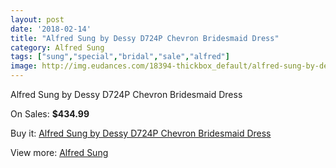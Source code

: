 ```yaml
---
layout: post
date: '2018-02-14'
title: "Alfred Sung by Dessy D724P Chevron Bridesmaid Dress"
category: Alfred Sung
tags: ["sung","special","bridal","sale","alfred"]
image: http://img.eudances.com/18394-thickbox_default/alfred-sung-by-dessy-d724p-chevron-bridesmaid-dress.jpg
---
```

Alfred Sung by Dessy D724P Chevron Bridesmaid Dress

On Sales: **$434.99**
<a href="https://www.eudances.com/en/alfred-sung/5421-alfred-sung-by-dessy-d724p-chevron-bridesmaid-dress.html"><amp-img layout="responsive" width="600" height="600" src="//img.eudances.com/18394-thickbox_default/alfred-sung-by-dessy-d724p-chevron-bridesmaid-dress.jpg" alt="Alfred Sung by Dessy D724P Chevron Bridesmaid Dress 0" /></a>
<a href="https://www.eudances.com/en/alfred-sung/5421-alfred-sung-by-dessy-d724p-chevron-bridesmaid-dress.html"><amp-img layout="responsive" width="600" height="600" src="//img.eudances.com/18395-thickbox_default/alfred-sung-by-dessy-d724p-chevron-bridesmaid-dress.jpg" alt="Alfred Sung by Dessy D724P Chevron Bridesmaid Dress 1" /></a>

Buy it: [Alfred Sung by Dessy D724P Chevron Bridesmaid Dress](https://www.eudances.com/en/alfred-sung/5421-alfred-sung-by-dessy-d724p-chevron-bridesmaid-dress.html "Alfred Sung by Dessy D724P Chevron Bridesmaid Dress")

View more: [Alfred Sung](https://www.eudances.com/en/52-alfred-sung "Alfred Sung")